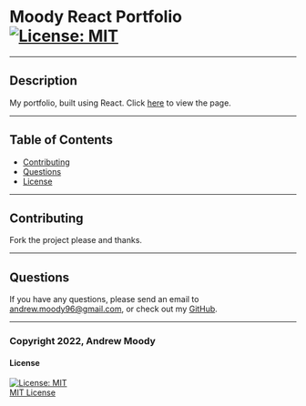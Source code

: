 # Moody React Portfolio <br> [![License: MIT](https://img.shields.io/badge/License-MIT-yellow.svg)](https://opensource.org/licenses/MIT)
---

## Description

My portfolio, built using React. Click [here](https://andrewmoody96.github.io/portfolio-react/) to view the page.

---
## Table of Contents

- [Contributing](#contributing)
- [Questions](#questions)
- [License](#license)

---
## Contributing

Fork the project please and thanks.

---
## Questions

If you have any questions, please send an email to <andrew.moody96@gmail.com>, or check out my [GitHub](https://github.com/andrewmoody96).

---
### Copyright 2022, Andrew Moody<br>
  #### License
  [![License: MIT](https://img.shields.io/badge/License-MIT-yellow.svg)](https://opensource.org/licenses/MIT)
  <br>
  [MIT License](https://opensource.org/licenses/MIT)
